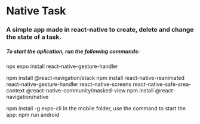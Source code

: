 # Native Task

### A simple app made in react-native to create, delete and change the state of a task.
 
 
##### To start the aplication, run the following commands:

npx expo install react-native-gesture-handler

npm install @react-navigation/stack 
npm install react-native-reanimated react-native-gesture-handler react-native-screens react-native-safe-area-context @react-native-community/masked-view 
npm install @react-navigation/native

npm install -g expo-cli
In the mobile folder, use the command to start the app: npm run android
